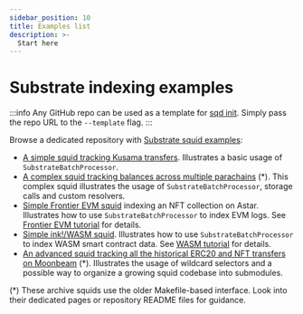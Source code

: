 ```yaml
---
sidebar_position: 10
title: Examples list
description: >-
  Start here
---
```


# Substrate indexing examples

:::info
Any GitHub repo can be used as a template for [sqd init](/squid-cli/init). Simply pass the repo URL to the `--template` flag.
:::

Browse a dedicated repository with [Substrate squid examples](https://github.com/subsquid-labs/squid-substrate-examples):

- [A simple squid tracking Kusama transfers](https://github.com/subsquid-labs/squid-substrate-template). Illustrates a basic usage of `SubstrateBatchProcessor`.
- [A complex squid tracking balances across multiple parachains](/examples/substrate/balances-squid) (*). This complex squid illustrates the usage of `SubstrateBatchProcessor`, storage calls and custom resolvers.
- [Simple Frontier EVM squid](https://github.com/subsquid-labs/squid-frontier-evm-template) indexing an NFT collection on Astar. Illustrates how to use `SubstrateBatchProcessor` to index EVM logs. See [Frontier EVM tutorial](/tutorials/create-an-evm-processing-squid) for details.
- [Simple ink!/WASM squid](https://github.com/subsquid-labs/squid-wasm-template). Illustrates how to use `SubstrateBatchProcessor` to index WASM smart contract data. See [WASM tutorial](/tutorials/create-a-wasm-processing-squid) for details.
- [An advanced squid tracking all the historical ERC20 and NFT transfers on Moonbeam](https://github.com/subsquid/moonbeam-erc-tokens) (*). Illustrates the usage of wildcard selectors and a possible way to organize a growing squid codebase into submodules.

(*) These archive squids use the older Makefile-based interface. Look into their dedicated pages or repository README files for guidance.
